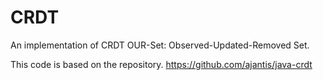 # CRDT
An implementation of CRDT OUR-Set: Observed-Updated-Removed Set.

This code is based on the repository.
https://github.com/ajantis/java-crdt
